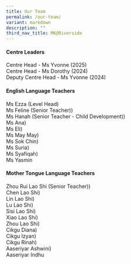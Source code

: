 ```yaml
---
title: Our Team
permalink: /our-team/
variant: markdown
description: ""
third_nav_title: MK@Riverside
---
```

#### Centre Leaders

Centre Head - Ms Yvonne (2025)<br>
Centre Head - Ms Dorothy (2024)<br>
Deputy Centre Head - Ms Yvonne (2024)

#### English Language Teachers
Ms Ezza (Level Head)<br>
Ms Feline (Senior Teacher))<br>
Ms Hanah (Senior Teacher - Child Development))<br>
Ms Ana)<br>
Ms Eli)<br>
Ms May May)<br>
Ms Sok Chin)<br>
Ms Suria)<br>
Ms Syafiqah)<br>
Ms Yasmin  

#### Mother Tongue Language Teachers
Zhou Rui Lao Shi (Senior Teacher))<br>
Chen Lao Shi)<br>
Lin Lao Shi)<br>
Lu Lao Shi)<br>
Sisi Lao Shi)<br>
Xiao Lao Shi)<br>
Zhou Lao Shi)<br>
Cikgu Diana)<br>
Cikgu Izyan)<br>
Cikgu Rinah)<br>
Aaseriyar Ashwini)<br>
Aaseriyar Indhu